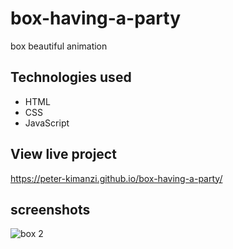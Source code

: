 # box-having-a-party

box beautiful animation

## Technologies used

* HTML
* CSS
* JavaScript

## View live project

https://peter-kimanzi.github.io/box-having-a-party/


## screenshots

![box 2](https://user-images.githubusercontent.com/71552773/179494670-cc842c5b-cbdb-4ca1-849f-4958e576e42d.PNG)

